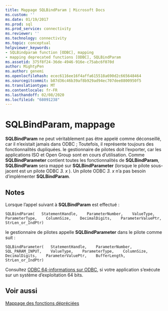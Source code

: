 ```yaml
---
title: Mappage SQLBindParam | Microsoft Docs
ms.custom: ''
ms.date: 01/19/2017
ms.prod: sql
ms.prod_service: connectivity
ms.reviewer: ''
ms.technology: connectivity
ms.topic: conceptual
helpviewer_keywords:
- SQLBindparam function [ODBC], mapping
- mapping deprecated functions [ODBC], SQLBindParam
ms.assetid: 375f8f24-36de-4946-916e-c75abc6f070d
author: MightyPen
ms.author: genemi
ms.openlocfilehash: ecec6116ee16f4affa615518a690d2c665648464
ms.sourcegitcommit: b87d36c46b39af8b929ad94ec707dee8800950f5
ms.translationtype: MT
ms.contentlocale: fr-FR
ms.lasthandoff: 02/08/2020
ms.locfileid: "68091238"
---
```

# <a name="sqlbindparam-mapping"></a>SQLBindParam, mappage
**SQLBindParam** ne peut véritablement pas être appelé comme déconseillé, car il n’existait jamais dans ODBC ; Toutefois, il représente toujours des fonctionnalités dupliquées. le gestionnaire de pilotes doit l’exporter, car les applications ISO et Open Group sont en cours d’utilisation. Comme **SQLBindParameter** contient toutes les fonctionnalités de **SQLBindParam**, **SQLBindParam** sera mappé sur **SQLBindParameter** (lorsque le pilote sous-jacent est un pilote ODBC *3. x* ). Un pilote ODBC *3. x* n’a pas besoin d’implémenter **SQLBindParam**.  
  
## <a name="remarks"></a>Notes  
 Lorsque l’appel suivant à **SQLBindParam** est effectué :  
  
```  
SQLBindParam(   StatementHandle,    ParameterNumber,    ValueType,    ParameterType,    ColumnSize,    DecimalDigits,    ParameterValuePtr,    StrLen_or_IndPtr)  
```  
  
 le gestionnaire de pilotes appelle **SQLBindParameter** dans le pilote comme suit :  
  
```  
SQLBindParameter(   StatementHandle,    ParameterNumber,    SQL_PARAM_INPUT,    ValueType,    ParameterType,    ColumnSize,    DecimalDigits,    ParameterValuePtr,    BufferLength,    StrLen_or_IndPtr)  
```  
  
 Consultez [ODBC 64-informations sur ODBC](../../../odbc/reference/odbc-64-bit-information.md), si votre application s’exécute sur un système d’exploitation 64 bits.  
  
## <a name="see-also"></a>Voir aussi  
 [Mappage des fonctions dépréciées](../../../odbc/reference/appendixes/mapping-deprecated-functions.md)
